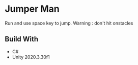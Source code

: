 # Jumper Man

Run and use space key to jump. 
Warning : don't hit onstacles

## Build With

* C#
* Unity 2020.3.30f1
